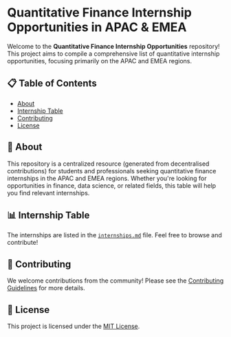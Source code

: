 # Quantitative Finance Internship Opportunities in APAC & EMEA

Welcome to the **Quantitative Finance Internship Opportunities** repository! This project aims to compile a comprehensive list of quantitative internship opportunities, focusing primarily on the APAC and EMEA regions.

## 📋 Table of Contents
- [About](#about)
- [Internship Table](#internship-table)
- [Contributing](#contributing)
- [License](#license)

## 🌟 About

This repository is a centralized resource (generated from decentralised contributions) for students and professionals seeking quantitative finance internships in the APAC and EMEA regions. Whether you're looking for opportunities in finance, data science, or related fields, this table will help you find relevant internships.

## 📊 Internship Table

The internships are listed in the [`internships.md`](internships.md) file. Feel free to browse and contribute!

## 🤝 Contributing

We welcome contributions from the community! Please see the [Contributing Guidelines](CONTRIBUTING.md) for more details.

## 📄 License

This project is licensed under the [MIT License](LICENSE).
